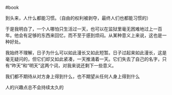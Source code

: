 #book 








到头来，人什么都能习惯。（自由的权利被剥夺，最终人们也都能习惯的）

于是我明白了，一个人哪怕只生活过一天，也可以在监狱里毫无困难地过上一百年。他会有足够的东西来回忆，而不至于感到烦闷。从某种意义上来说，这也是一种好处。

我始终不理解，日子为什么可以如此漫长又如此短暂。日子过起来如此漫长，这是毫无疑问的，但它们却又如此紧凑，一天推涌着一天。它们失去了自己的名字，只有“昨天”和“明天”这两个词，对我来说还剩下一些意义。


我们都不期待从对方身上得到什么，也不期望从任何人身上得到什么

人的兴趣点总不会持续太久的




























